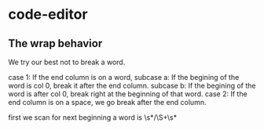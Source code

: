 # code-editor 


## The wrap behavior
We try our best not to break a word.

case 1: If the end column is on a word, 
    subcase a: If the begining of the word is col 0, break it after the end column.
    subcase b: If the begining of the word is after col 0, break right at the beginning of that word.
case 2: If the end column is on a space, we go break after the end column.

first we scan for next beginning
a word is \s*/\S+\s*